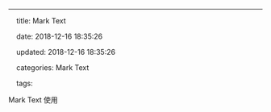

---

     title: Mark Text 

    date: 2018-12-16 18:35:26 

    updated: 2018-12-16 18:35:26 

    categories: Mark Text

    tags:

Mark Text 使用

<!--more-->




